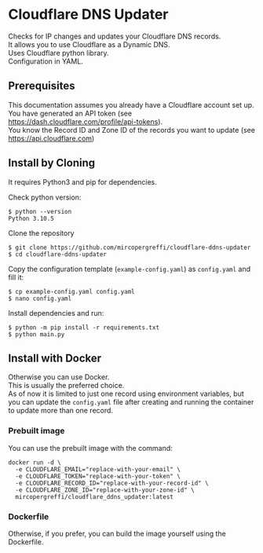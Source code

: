# Cloudflare DNS Updater

Checks for IP changes and updates your Cloudflare DNS records.  
It allows you to use Cloudflare as a Dynamic DNS.  
Uses Cloudflare python library.  
Configuration in YAML.

## Prerequisites
This documentation assumes you already have a Cloudflare account set up.  
You have generated an API token (see https://dash.cloudflare.com/profile/api-tokens).  
You know the Record ID and Zone ID of the records you want to update (see https://api.cloudflare.com) 

## Install by Cloning

It requires Python3 and pip for dependencies.

Check python version:
```
$ python --version
Python 3.10.5
```

Clone the repository
```
$ git clone https://github.com/mircopergreffi/cloudflare-ddns-updater
$ cd cloudflare-ddns-updater
```
Copy the configuration template (`example-config.yaml`) as `config.yaml` and fill it:
```
$ cp example-config.yaml config.yaml
$ nano config.yaml
```

Install dependencies and run:
```
$ python -m pip install -r requirements.txt
$ python main.py
```

## Install with Docker
Otherwise you can use Docker.  
This is usually the preferred choice.  
As of now it is limited to just one record using environment variables, but you can update the `config.yaml` file after creating and running the container to update more than one record.

### Prebuilt image
You can use the prebuilt image with the command:  
```
docker run -d \
  -e CLOUDFLARE_EMAIL="replace-with-your-email" \
  -e CLOUDFLARE_TOKEN="replace-with-your-token" \
  -e CLOUDFLARE_RECORD_ID="replace-with-your-record-id" \
  -e CLOUDFLARE_ZONE_ID="replace-with-your-zone-id" \
  mircopergreffi/cloudflare_ddns_updater:latest
```

### Dockerfile
Otherwise, if you prefer, you can build the image yourself using the Dockerfile.